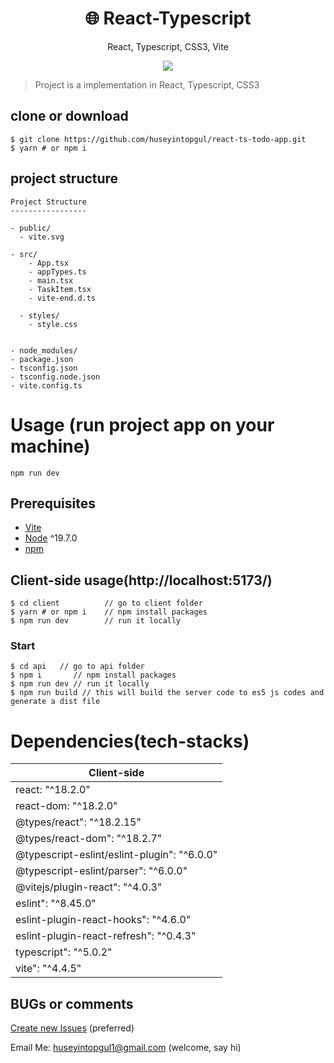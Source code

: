 <h1 align="center">
🌐 React-Typescript
</h1>
<p align="center">
React, Typescript, CSS3, Vite
</p>

<p align="center">
   <a href="https://github.com/huseyintopgul">
      <img src="https://img.shields.io/badge/License-MIT-green.svg" />
   </a>
</p>

> Project is a implementation in React, Typescript, CSS3

## clone or download

```terminal
$ git clone https://github.com/huseyintopgul/react-ts-todo-app.git
$ yarn # or npm i
```

## project structure

```terminal
Project Structure
-----------------

- public/
  - vite.svg

- src/
    - App.tsx
    - appTypes.ts
    - main.tsx
    - TaskItem.tsx
    - vite-end.d.ts

  - styles/
    - style.css


- node_modules/
- package.json
- tsconfig.json
- tsconfig.node.json
- vite.config.ts

```

# Usage (run project app on your machine)

```terminal
npm run dev
```

## Prerequisites

- [Vite](https://vitejs.dev/guide/)
- [Node](https://nodejs.org/en/download/) ^19.7.0
- [npm](https://nodejs.org/en/download/package-manager/)

## Client-side usage(http://localhost:5173/)

```terminal
$ cd client          // go to client folder
$ yarn # or npm i    // npm install packages
$ npm run dev        // run it locally
```

### Start

```terminal
$ cd api   // go to api folder
$ npm i       // npm install packages
$ npm run dev // run it locally
$ npm run build // this will build the server code to es5 js codes and generate a dist file
```

# Dependencies(tech-stacks)

| Client-side  
| -------------------------------------
| react: "^18.2.0"  
| react-dom: "^18.2.0"  
| @types/react": "^18.2.15"  
| @types/react-dom": "^18.2.7"
| @typescript-eslint/eslint-plugin": "^6.0.0"
| @typescript-eslint/parser": "^6.0.0"
| @vitejs/plugin-react": "^4.0.3"
| eslint": "^8.45.0"
| eslint-plugin-react-hooks": "^4.6.0"
| eslint-plugin-react-refresh": "^0.4.3"
| typescript": "^5.0.2"
| vite": "^4.4.5"

## BUGs or comments

[Create new Issues](https://github.com/huseyintopgul/react-ts-todo-app.git) (preferred)

Email Me: huseyintopgul1@gmail.com (welcome, say hi)
